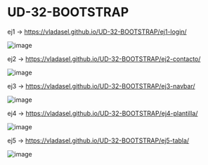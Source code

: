 # UD-32-BOOTSTRAP


ej1 -> https://vladasel.github.io/UD-32-BOOTSTRAP/ej1-login/

![image](https://user-images.githubusercontent.com/108732298/189734759-37b7a60e-7144-459f-92ed-649c58b3a287.png)



ej2 -> https://vladasel.github.io/UD-32-BOOTSTRAP/ej2-contacto/

![image](https://user-images.githubusercontent.com/108732298/189734837-7b6ac297-3802-4da8-aad5-4be71e0e303d.png)


ej3 -> https://vladasel.github.io/UD-32-BOOTSTRAP/ej3-navbar/

![image](https://user-images.githubusercontent.com/108732298/189734892-890768b3-de28-4e73-a70d-c442b0acf137.png)


ej4 -> https://vladasel.github.io/UD-32-BOOTSTRAP/ej4-plantilla/

![image](https://user-images.githubusercontent.com/108732298/189734939-03f802c3-7227-4be5-9e02-b3567f3c4f94.png)



ej5 -> https://vladasel.github.io/UD-32-BOOTSTRAP/ej5-tabla/

![image](https://user-images.githubusercontent.com/108732298/189734977-60fa3557-09f2-40f1-be0b-83d9322408d0.png)


